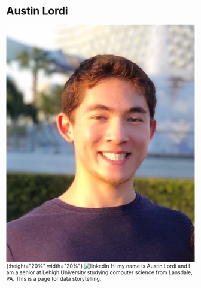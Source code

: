 # Austin Lordi

![profile](https://github.com/alordi/alordi.github.io/blob/main/22305D82-2343-47E4-BEA2-C3D389B8D9F6.jpeg?raw=true){:height="20%" width="20%"}
![linkedin](https://www.linkedin.com/in/alordi/)
Hi my name is Austin Lordi and I am a senior at Lehigh University studying computer science from Lansdale, PA. This is a page for data storytelling.
